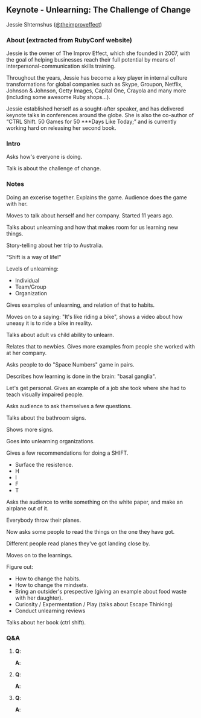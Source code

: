 ## Keynote - Unlearning: The Challenge of Change

Jessie Shternshus ([@theimproveffect](https://twitter.com/theimproveffect))

### About (extracted from RubyConf website)

Jessie is the owner of The Improv Effect, which she founded in 2007, with the goal of helping businesses reach their full potential by means of interpersonal-communication skills training.

Throughout the years, Jessie has become a key player in internal culture transformations for global companies such as Skype, Groupon, Netflix, Johnson & Johnson, Getty Images, Capital One, Crayola and many more (including some awesome Ruby shops...).

Jessie established herself as a sought-after speaker, and has delivered keynote talks in conferences around the globe. She is also the co-author of “CTRL Shift. 50 Games for 50 ***Days Like Today;” and is currently working hard on releasing her second book.

### Intro

Asks how's everyone is doing.

Talk is about the challenge of change.

### Notes

Doing an excerise together. Explains the game. Audience does the game with her.

Moves to talk about herself and her company. Started 11 years ago.

Talks about unlearning and how that makes room for us learning new things.

Story-telling about her trip to Australia.

"Shift is a way of life!"

Levels of unlearning:

- Individual
- Team/Group
- Organization

Gives examples of unlearning, and relation of that to habits.

Moves on to a saying: "It's like riding a bike", shows a video about how uneasy it is to ride a bike in reality.

Talks about adult vs child ability to unlearn.

Relates that to newbies. Gives more examples from people she worked with at her company.

Asks people to do "Space Numbers" game in pairs.

Describes how learning is done in the brain: "basal ganglia".

Let's get personal. Gives an example of a job she took where she had to teach visually impaired people.

Asks audience to ask themselves a few questions.

Talks about the bathroom signs.

Shows more signs.

Goes into unlearning organizations.

Gives a few recommendations for doing a SHIFT.

- Surface the resistence.
- H
- I
- F
- T

Asks the audience to write something on the white paper, and make an airplane out of it.

Everybody throw their planes.

Now asks some people to read the things on the one they have got.

Different people read planes they've got landing close by.

Moves on to the learnings.

Figure out:

- How to change the habits.
- How to change the mindsets.
- Bring an outsider's prespective (giving an example about food waste with her daughter).
- Curiosity / Expermentation / Play (talks about Escape Thinking)
- Conduct unlearning reviews

Talks about her book (ctrl shift).



### Q&A

1. **Q**:

   **A**:

2. **Q**:

   **A**:

3. **Q**:

   **A**:
